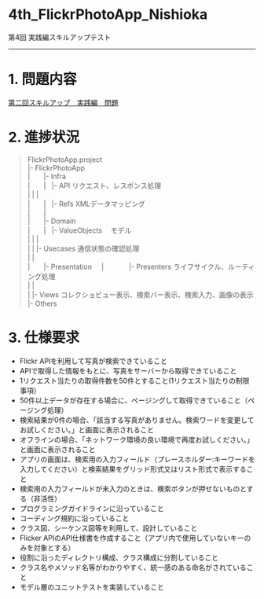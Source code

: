 # 4th_FlickrPhotoApp_Nishioka

第4回 実践編スキルアップテスト　
***

# 1. 問題内容
[第二回スキルアップ　実践編　問題](https://github.com/stv-ekushida/iOSTraining/wiki/%E7%AC%AC%E4%BA%8C%E5%9B%9E%E3%82%B9%E3%82%AD%E3%83%AB%E3%82%A2%E3%83%83%E3%83%97%E3%80%80%E5%AE%9F%E8%B7%B5%E7%B7%A8%E3%80%80%E5%95%8F%E9%A1%8C)

# 2. 進捗状況

>
>FlickrPhotoApp.project  
>|- FlickrPhotoApp  
>|        |- Infra    
>|        |    |- API リクエスト、レスポンス処理  
>|        |    |  
>|        |    |- Refs XMLデータマッピング  
>|        |  
>|        |- Domain  
>|        |    |- ValueObjects 　モデル  
>|        |    |  
>|        |    |- Usecases  通信状態の確認処理  
>|        |  
>|        |- Presentation      
>|             |- Presenters ライフサイクル、ルーティング処理  
>|             |  
>|             |- Views コレクショビュー表示、検索バー表示、検索入力、画像の表示  
>|- Others  
>  

# 3. 仕様要求

* Flickr APIを利用して写真が検索できていること
* APIで取得した情報をもとに、写真をサーバーから取得できていること
* 1リクエスト当たりの取得件数を50件とすること(1リクエスト当たりの制限事項）
* 50件以上データが存在する場合に、ページングして取得できていること（ページング処理）
* 検索結果が0件の場合、「該当する写真がありません。検索ワードを変更してお試しください。」と画面に表示されること
* オフラインの場合、「ネットワーク環境の良い環境で再度お試しください。」と画面に表示されること
* アプリの画面は、検索用の入力フィールド（プレースホルダー:キーワードを入力してください）と検索結果をグリッド形式又はリスト形式で表示すること
* 検索用の入力フィールドが未入力のときは、検索ボタンが押せないものとする（非活性）
* プログラミングガイドラインに沿っていること
* コーディング規約に沿っていること
* クラス図、シーケンス図等を利用して、設計していること
* Flicker APIのAPI仕様書を作成すること（アプリ内で使用していないキーのみを対象とする）
* 役割に沿ったディレクトリ構成、クラス構成に分割していること
* クラス名やメソッド名等がわかりやすく、統一感のある命名がされていること
* モデル層のユニットテストを実装していること
